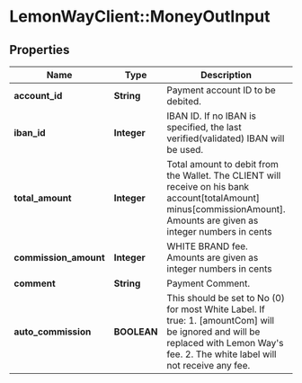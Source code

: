 # LemonWayClient::MoneyOutInput

## Properties
Name | Type | Description | Notes
------------ | ------------- | ------------- | -------------
**account_id** | **String** | Payment account ID to be debited. | 
**iban_id** | **Integer** | IBAN ID.  If no IBAN is specified, the last verified(validated) IBAN will be used. | [optional] 
**total_amount** | **Integer** | Total amount to debit from the Wallet.  The CLIENT will receive on his bank account[totalAmount] minus[commissionAmount].  Amounts are given as integer numbers in cents | [optional] 
**commission_amount** | **Integer** | WHITE BRAND fee.  Amounts are given as integer numbers in cents | [optional] 
**comment** | **String** | Payment Comment. | [optional] 
**auto_commission** | **BOOLEAN** | This should be set to No (0) for most White Label.  If true:  1. [amountCom] will be ignored and will be replaced with Lemon Way&#39;s fee.  2. The white label will not receive any fee. | 


